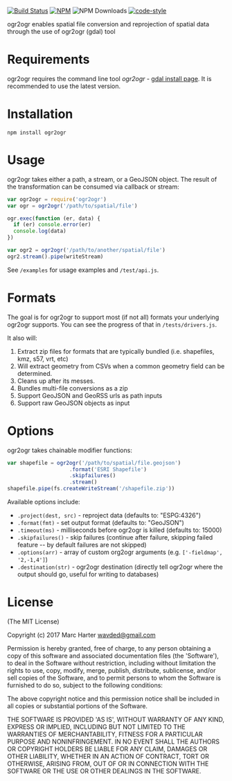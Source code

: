 [![Build Status](https://jenkins.adc4gis.com/buildStatus/icon?job=ogr2ogr)](https://jenkins.adc4gis.com/job/ogr2ogr/) [![NPM](https://img.shields.io/npm/v/ogr2ogr.svg)](https://npmjs.com/package/ogr2ogr) ![NPM Downloads](https://img.shields.io/npm/dt/ogr2ogr.svg) [![code-style](https://img.shields.io/badge/code%20style-adc-brightgreen.svg?style=flat)](https://github.com/applieddataconsultants/eslint-config-adc)

ogr2ogr enables spatial file conversion and reprojection of spatial data through the use of ogr2ogr (gdal) tool

# Requirements

ogr2ogr requires the command line tool _ogr2ogr_ - [gdal install page](http://trac.osgeo.org/gdal/wiki/DownloadingGdalBinaries). It is recommended to use the latest version.

# Installation

```
npm install ogr2ogr
```

# Usage

ogr2ogr takes either a path, a stream, or a GeoJSON object. The result of the transformation can be consumed via callback or stream:

```javascript
var ogr2ogr = require('ogr2ogr')
var ogr = ogr2ogr('/path/to/spatial/file')

ogr.exec(function (er, data) {
  if (er) console.error(er)
  console.log(data)
})

var ogr2 = ogr2ogr('/path/to/another/spatial/file')
ogr2.stream().pipe(writeStream)
```

See `/examples` for usage examples and `/test/api.js`.

# Formats

The goal is for ogr2ogr to support most (if not all) formats your underlying ogr2ogr supports. You can see the progress of that in `/tests/drivers.js`.

It also will:

1. Extract zip files for formats that are typically bundled (i.e. shapefiles, kmz, s57, vrt, etc)
2. Will extract geometry from CSVs when a common geometry field can be determined.
3. Cleans up after its messes.
4. Bundles multi-file conversions as a zip
5. Support GeoJSON and GeoRSS urls as path inputs
6. Support raw GeoJSON objects as input

# Options

ogr2ogr takes chainable modifier functions:

```javascript
var shapefile = ogr2ogr('/path/to/spatial/file.geojson')
                    .format('ESRI Shapefile')
                    .skipfailures()
                    .stream()
shapefile.pipe(fs.createWriteStream('/shapefile.zip'))
```

Available options include:

- `.project(dest, src)` - reproject data (defaults to: "ESPG:4326")
- `.format(fmt)` - set output format (defaults to: "GeoJSON")
- `.timeout(ms)` - milliseconds before ogr2ogr is killed (defaults to: 15000)
- `.skipfailures()` - skip failures (continue after failure, skipping failed feature -- by default failures are not skipped)
- `.options(arr)` - array of custom org2ogr arguments (e.g. `['-fieldmap', '2,-1,4']`)
- `.destination(str)` - ogr2ogr destination (directly tell ogr2ogr where the output should go, useful for writing to databases)

# License

(The MIT License)

Copyright (c) 2017 Marc Harter <wavded@gmail.com>

Permission is hereby granted, free of charge, to any person obtaining a copy of this software and associated documentation files (the 'Software'), to deal in the Software without restriction, including without limitation the rights to use, copy, modify, merge, publish, distribute, sublicense, and/or sell copies of the Software, and to permit persons to whom the Software is furnished to do so, subject to the following conditions:

The above copyright notice and this permission notice shall be included in all copies or substantial portions of the Software.

THE SOFTWARE IS PROVIDED 'AS IS', WITHOUT WARRANTY OF ANY KIND, EXPRESS OR IMPLIED, INCLUDING BUT NOT LIMITED TO THE WARRANTIES OF MERCHANTABILITY, FITNESS FOR A PARTICULAR PURPOSE AND NONINFRINGEMENT. IN NO EVENT SHALL THE AUTHORS OR COPYRIGHT HOLDERS BE LIABLE FOR ANY CLAIM, DAMAGES OR OTHER LIABILITY, WHETHER IN AN ACTION OF CONTRACT, TORT OR OTHERWISE, ARISING FROM, OUT OF OR IN CONNECTION WITH THE SOFTWARE OR THE USE OR OTHER DEALINGS IN THE SOFTWARE.
